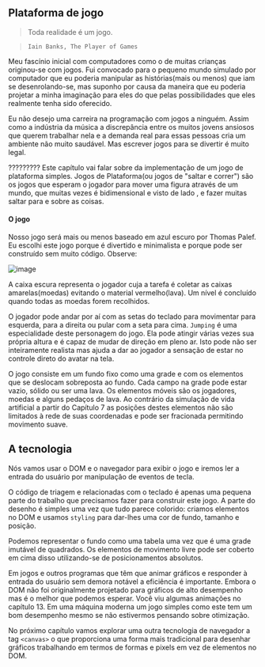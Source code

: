 ## Plataforma de jogo

> Toda realidade é um jogo.

> `Iain Banks, The Player of Games`

Meu fascínio inicial com computadores como o de muitas crianças originou-se com jogos. Fui convocado para o pequeno mundo simulado por computador que eu poderia manipular as histórias(mais ou menos) que iam se desenrolando-se, mas suponho por causa da maneira que eu poderia projetar a minha imaginação para eles do que pelas possibilidades que eles realmente tenha sido oferecido.

Eu não desejo uma carreira na programação com jogos a ninguém. Assim como a indústria da música a discrepância entre os muitos jovens ansiosos que querem trabalhar nela e a demanda real para essas pessoas cria um ambiente não muito saudável. Mas escrever jogos para se divertir é muito legal.

?????????
Este capítulo vai falar sobre da implementação de um jogo de plataforma simples. Jogos de Plataforma(ou jogos de "saltar e correr") são os jogos que esperam o jogador para mover uma figura através de um mundo, que muitas vezes é bidimensional e visto de lado , e fazer muitas saltar para e sobre as coisas.

#### O jogo

Nosso jogo será mais ou menos baseado em azul escuro por Thomas Palef. Eu escolhi este jogo porque é divertido e minimalista e porque pode ser construído sem muito código. Observe:

![image](http://i.imgur.com/JNqX4Y0.png)

A caixa escura representa o jogador cuja a tarefa é coletar as caixas amarelas(moedas) evitando o material vermelho(lava). Um nível é concluído quando todas as moedas forem recolhidos.

O jogador pode andar por aí com as setas do teclado para movimentar para esquerda, para a direita ou pular com a seta para cima. `Jumping` é uma especialidade deste personagem do jogo. Ela pode atingir várias vezes sua própria altura e é capaz de mudar de direção em pleno ar. Isto pode não ser inteiramente realista mas ajuda a dar ao jogador a sensação de estar no controle direto do avatar na tela.

O jogo consiste em um fundo fixo como uma grade e com os elementos que se deslocam sobreposta ao fundo. Cada campo na grade pode estar vazio, sólido ou ser uma lava. Os elementos móveis são os jogadores, moedas e alguns pedaços de lava. Ao contrário da simulação de vida artificial a partir do Capítulo 7 as posições destes elementos não são limitados à rede de suas coordenadas e pode ser fracionada permitindo movimento suave.

## A tecnologia

Nós vamos usar o DOM e o navegador para exibir o jogo e iremos ler a entrada do usuário por manipulação de eventos de tecla.

O código de triagem e relacionadas com o teclado é apenas uma pequena parte do trabalho que precisamos fazer para construir este jogo. A parte do desenho é simples uma vez que tudo parece colorido: criamos elementos no DOM e usamos `styling` para dar-lhes uma cor de fundo, tamanho e posição.

Podemos representar o fundo como uma tabela uma vez que é uma grade imutável de quadrados. Os elementos de movimento livre pode ser coberto em cima disso utilizando-se de posicionamentos absolutos.

Em jogos e outros programas que têm que animar gráficos e responder à entrada do usuário sem demora notável a eficiência é importante. Embora o DOM não foi originalmente projetado para gráficos de alto desempenho mas é o melhor que podemos esperar. Você viu algumas animações no capítulo 13. Em uma máquina moderna um jogo simples como este tem um bom desempenho mesmo se não estivermos pensando sobre otimização.

No próximo capítulo vamos explorar uma outra tecnologia de navegador a tag `<canvas>` o que proporciona uma forma mais tradicional para desenhar gráficos trabalhando em termos de formas e pixels em vez de elementos no DOM.